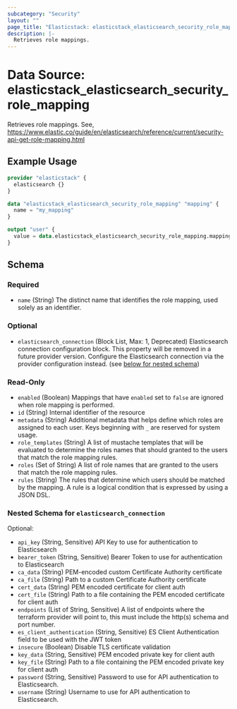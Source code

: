 ```yaml
---
subcategory: "Security"
layout: ""
page_title: "Elasticstack: elasticstack_elasticsearch_security_role_mapping Data Source"
description: |-
  Retrieves role mappings.
---
```


# Data Source: elasticstack_elasticsearch_security_role_mapping

Retrieves role mappings. See, https://www.elastic.co/guide/en/elasticsearch/reference/current/security-api-get-role-mapping.html

## Example Usage

```terraform
provider "elasticstack" {
  elasticsearch {}
}

data "elasticstack_elasticsearch_security_role_mapping" "mapping" {
  name = "my_mapping"
}

output "user" {
  value = data.elasticstack_elasticsearch_security_role_mapping.mapping.name
}
```

<!-- schema generated by tfplugindocs -->
## Schema

### Required

- `name` (String) The distinct name that identifies the role mapping, used solely as an identifier.

### Optional

- `elasticsearch_connection` (Block List, Max: 1, Deprecated) Elasticsearch connection configuration block. This property will be removed in a future provider version. Configure the Elasticsearch connection via the provider configuration instead. (see [below for nested schema](#nestedblock--elasticsearch_connection))

### Read-Only

- `enabled` (Boolean) Mappings that have `enabled` set to `false` are ignored when role mapping is performed.
- `id` (String) Internal identifier of the resource
- `metadata` (String) Additional metadata that helps define which roles are assigned to each user. Keys beginning with `_` are reserved for system usage.
- `role_templates` (String) A list of mustache templates that will be evaluated to determine the roles names that should granted to the users that match the role mapping rules.
- `roles` (Set of String) A list of role names that are granted to the users that match the role mapping rules.
- `rules` (String) The rules that determine which users should be matched by the mapping. A rule is a logical condition that is expressed by using a JSON DSL.

<a id="nestedblock--elasticsearch_connection"></a>
### Nested Schema for `elasticsearch_connection`

Optional:

- `api_key` (String, Sensitive) API Key to use for authentication to Elasticsearch
- `bearer_token` (String, Sensitive) Bearer Token to use for authentication to Elasticsearch
- `ca_data` (String) PEM-encoded custom Certificate Authority certificate
- `ca_file` (String) Path to a custom Certificate Authority certificate
- `cert_data` (String) PEM encoded certificate for client auth
- `cert_file` (String) Path to a file containing the PEM encoded certificate for client auth
- `endpoints` (List of String, Sensitive) A list of endpoints where the terraform provider will point to, this must include the http(s) schema and port number.
- `es_client_authentication` (String, Sensitive) ES Client Authentication field to be used with the JWT token
- `insecure` (Boolean) Disable TLS certificate validation
- `key_data` (String, Sensitive) PEM encoded private key for client auth
- `key_file` (String) Path to a file containing the PEM encoded private key for client auth
- `password` (String, Sensitive) Password to use for API authentication to Elasticsearch.
- `username` (String) Username to use for API authentication to Elasticsearch.
